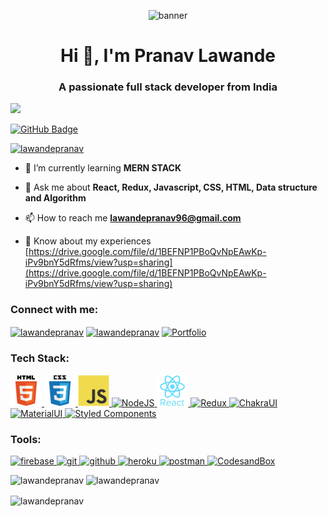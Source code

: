 <p align = "center"><img  width= "100%" height = "450px" src = "https://www.sbr-technologies.com/wp-content/uploads/2021/07/Mern-Stack-Developer.png" alt = "banner"></p>


<h1 align="center">Hi 👋, I'm Pranav Lawande</h1>
<h3 align="center">A passionate full stack developer from India</h3>

<a href="https://github.com/laandepranav/github-profile-views-counter">
    <img src="https://komarev.com/ghpvc/?username=lawandepranav">
</a> </p>
<a href="https://github.com/lawandepranav?tab=followers"><img src="https://img.shields.io/github/followers/lawandepranav?label=Followers&style=social" alt="GitHub Badge"></a>

<p align="left"> <a href="https://github.com/ryo-ma/github-profile-trophy"><img src="https://github-profile-trophy.vercel.app/?username=lawandepranav" alt="lawandepranav" /></a> </p>





- 🌱 I’m currently learning **MERN STACK**

- 💬 Ask me about **React, Redux, Javascript, CSS, HTML, Data structure and Algorithm**

- 📫 How to reach me **lawandepranav96@gmail.com**

- 📄 Know about my experiences [https://drive.google.com/file/d/1BEFNP1PBoQvNpEAwKp-iPv9bnY5dRfms/view?usp=sharing](https://drive.google.com/file/d/1BEFNP1PBoQvNpEAwKp-iPv9bnY5dRfms/view?usp=sharing)
<p margin-top="30px"></p>
<h3 align="left">Connect with me:</h3>
<p align="left">

<a href="https://twitter.com/Pranav96419425" target="blank"><img align="center" src="https://raw.githubusercontent.com/rahuldkjain/github-profile-readme-generator/master/src/images/icons/Social/twitter.svg" alt="lawandepranav" height="30" width="40" /></a> 
<a href="https://www.linkedin.com/in/pranav-lawande-aa57a317b/" target="blank"><img align="center" src="https://raw.githubusercontent.com/rahuldkjain/github-profile-readme-generator/master/src/images/icons/Social/linked-in-alt.svg" alt="lawandepranav" height="30" width="40" /></a>
<a href="https://62f685cafd976602e758172c--pranav96-portfolio.netlify.app/" target="blank"><img align="center" src="https://www.seekpng.com/png/full/154-1545314_portfolio-icon-sales.png" alt="Portfolio" height="30" width="40" /></a>

</p>
<p></P>
<p></P>
<h3 align="left">Tech Stack:</h3>
<p align="left">  <a href="https://www.w3.org/html/" target="_blank" rel="noreferrer" width="60px"> <img src="https://raw.githubusercontent.com/devicons/devicon/master/icons/html5/html5-original-wordmark.svg" alt="html5" width="50" height="50"/> </a><a href="https://www.w3schools.com/css/" target="_blank" rel="noreferrer" width="60px"> <img src="https://raw.githubusercontent.com/devicons/devicon/master/icons/css3/css3-original-wordmark.svg" alt="css3" width="50" height="50"/> </a> <a href="https://developer.mozilla.org/en-US/docs/Web/JavaScript" target="_blank" rel="noreferrer" width="60px"> <img src="https://raw.githubusercontent.com/devicons/devicon/master/icons/javascript/javascript-original.svg" alt="javascript" width="50" height="50"/> </a>  <a href="https://developer.mozilla.org/en-US/docs/Glossary/Node.js" target="_blank" rel="noreferrer" width="60px"> <img src="https://www.logolynx.com/images/logolynx/s_ec/ec9224e14b7476e155b363056123d564.jpeg" alt="NodeJS" width="50" height="50"/> </a>  <a href="https://reactjs.org/" target="_blank" rel="noreferrer" width="60px"> <img src="https://raw.githubusercontent.com/devicons/devicon/master/icons/react/react-original-wordmark.svg" alt="react" width="50" height="50"/> </a> <a href="https://redux.js.org/" target="_blank" rel="noreferrer" width="60px"> <img src="https://upload.wikimedia.org/wikipedia/commons/4/49/Redux.png?20180308172936" alt="Redux" width="50" height="50"/> </a> <a href="https://chakra-ui.com/" target="_blank" rel="noreferrer" width="60px"> <img src="https://avatars.githubusercontent.com/u/54212428?s=200&v=4" alt="ChakraUI" width="50" height="50"/> </a> <a href="https://mui.com/" target="_blank" rel="noreferrer" width="60px"> <img src="https://cdn.worldvectorlogo.com/logos/material-ui-1.svg" alt="MaterialUI" width="50" height="50"/> </a> <a href="https://styled-components.com/" target="_blank" rel="noreferrer" width="60px"> <img src="https://raw.githubusercontent.com/styled-components/brand/master/styled-components.png" alt="Styled Components" width="50" height="50"/> </a> </p>


<p></P>
<p></P>

<h3 align="left">Tools:</h3>
<p align="left">  <a href="https://firebase.google.com/" target="_blank" rel="noreferrer"> <img src="https://www.vectorlogo.zone/logos/firebase/firebase-icon.svg" alt="firebase" width="50" height="50"/> </a> <a href="https://git-scm.com/" target="_blank" rel="noreferrer"> <img src="https://www.vectorlogo.zone/logos/git-scm/git-scm-icon.svg" alt="git" width="50" height="50"/> </a> <a href="https://github.com/lawandepranav" target="_blank" rel="noreferrer"> <img src="https://github.githubassets.com/images/modules/logos_page/GitHub-Mark.png" alt="github" width="50" height="50"/> </a><a href="https://heroku.com" target="_blank" rel="noreferrer"> <img src="https://www.vectorlogo.zone/logos/heroku/heroku-icon.svg" alt="heroku" width="50" height="50"/> </a>   <a href="https://postman.com" target="_blank" rel="noreferrer"> <img src="https://www.vectorlogo.zone/logos/getpostman/getpostman-icon.svg" alt="postman" width="50" height="50"/> </a> <a href="https://codesandbox.io/framework/react" target="_blank" rel="noreferrer"> <img src="https://www.finsmes.com/wp-content/uploads/2020/10/codesandbox-300x300.png" alt="CodesandBox" width="50" height="50"/> </a></p>

<div>
 
<img  src="https://github-readme-stats.vercel.app/api?username=lawandepranav&show_icons=true&locale=en" alt="lawandepranav" width="49%" height="200" />
<img  src="https://github-readme-stats.vercel.app/api/top-langs?username=lawandepranav&show_icons=true&locale=en&layout=compact" width="50%" height="200"  alt="lawandepranav" />

</div>
<p><img align="center" src="https://github-readme-streak-stats.herokuapp.com/?user=lawandepranav&" alt="lawandepranav" width="50%" height="200"/></p>



